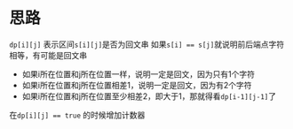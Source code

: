 # 思路

`dp[i][j]` 表示区间`s[i][j]`是否为回文串
如果`s[i] == s[j]`就说明前后端点字符相等，有可能是回文串

- 如果i所在位置和j所在位置一样，说明一定是回文，因为只有1个字符
- 如果i所在位置和j所在位置相差1，说明一定是回文，因为有2个字符
- 如果i所在位置和j所在位置至少相差2，即大于1，那就得看`dp[i-1][j-1]`了

在`dp[i][j] == true` 的时候增加计数器
